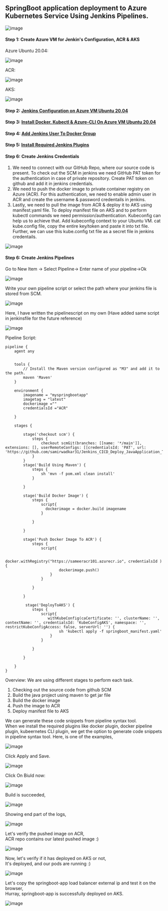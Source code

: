 ## SpringBoot application deployment to Azure Kubernetes Service Using Jenkins Pipelines.

![image](https://github.com/samirwadkar31/Jenkins_CICD_Deploy_JavaApplication_To_AKS/assets/74359548/d7925445-b36c-4bff-998a-d21891ee4578)

#### Step 1: Create Azure VM for Jenkin's Configuration, ACR & AKS
Azure Ubuntu 20.04:

![image](https://github.com/samirwadkar31/Jenkins_CICD_Deploy_JavaApplication_To_AKS/assets/74359548/ecd0c56f-aa8b-4292-938c-dc07518654c5)

ACR:

![image](https://github.com/samirwadkar31/Jenkins_CICD_Deploy_JavaApplication_To_AKS/assets/74359548/fdbe24ec-285d-429c-b394-aecb6c3b2b18)

AKS:

![image](https://github.com/samirwadkar31/Jenkins_CICD_Deploy_JavaApplication_To_AKS/assets/74359548/8fb0c510-6aea-4369-8caa-c25d71687a2d)

#### Step 2: [Jenkins Configuration on Azure VM Ubuntu 20.04](https://github.com/samirwadkar31/Jenkins_CICD_Deploy_JavaApplication_To_AKS/blob/3850ca2e77779476ae04947944321f862c6f55bf/DeploymentGuide/Jenkins-Configuration-On-Azure-Ubuntu-VM.md)
#### Step 3: [Install Docker, Kubectl & Azure-CLI On Azure VM Ubuntu 20.04](https://github.com/samirwadkar31/Jenkins_CICD_Deploy_JavaApplication_To_AKS/blob/cde8fff27763b0a287a6167aa2bf313303460bd2/DeploymentGuide/Install-Docker-Kubectl-AzureCLI-On-VM.md)
#### Step 4: [Add Jenkins User To Docker Group](https://github.com/samirwadkar31/Jenkins_CICD_Deploy_JavaApplication_To_AKS/blob/cde8fff27763b0a287a6167aa2bf313303460bd2/DeploymentGuide/Add-Jenkins-User-To-Docker-Group.md)

#### Step 5: [Install Required Jenkins Plugins ](https://github.com/samirwadkar31/Jenkins_CICD_Deploy_JavaApplication_To_AKS/blob/cde8fff27763b0a287a6167aa2bf313303460bd2/DeploymentGuide/Install-Jenkins-Plugins.md)

#### Step 6: Create Jenkins Credentials

1. We need to connect with our GitHub Repo, where our source code is present. To check out the SCM in jenkins we need GitHub PAT token for the authentication in case of private repository. Create PAT token on github and add it in jenkins credentials.
2. We need to push the docker image to private container registry on Azure (ACR). For this authentication, we need to enable admin user in ACR and create the username & password credentails in jenkins.
3. Lastly, we need to pull the image from ACR & deploy it to AKS using manifest.yaml file. To deploy manifest file on AKS and to perform kubectl commands we need permission/authentication. Kubeconfig can help us to achieve that. Add kubeconfig context to your Ubuntu VM. cat kube.config file, copy the entire key/token and paste it into txt file. Further, we can use this kube.config txt file as a secret file in jenkins credentails.

![image](https://github.com/samirwadkar31/Jenkins_CICD_Deploy_JavaApplication_To_AKS/assets/74359548/937cb48d-eac4-42df-a164-b68332c137f2)

#### Step 6: Create Jenkins Pipelines
Go to New Item -> Select Pipeline-> Enter name of your pipeline->Ok

![image](https://github.com/samirwadkar31/Jenkins_CICD_Deploy_JavaApplication_To_AKS/assets/74359548/34ce456d-efc6-4d54-bcca-9e6cb17864cb)

Write your own pipeline script or select the path where your jenkins file is stored from SCM.

![image](https://github.com/samirwadkar31/Jenkins_CICD_Deploy_JavaApplication_To_AKS/assets/74359548/8c7cc4e7-2aa7-4b31-ba26-12b5db57cd41)
 
Here, I have written the pipelinescript on my own (Have added same script in jenkinsfile for the future reference)

![image](https://github.com/samirwadkar31/Jenkins_CICD_Deploy_JavaApplication_To_AKS/assets/74359548/6fab5939-1975-4c60-ac33-c4f1a80f6ee7)

Pipeline Script:

```
pipeline {
    agent any
    

    tools {
        // Install the Maven version configured as "M3" and add it to the path.
        maven 'Maven'
    }
    
    environment {
        imagename = "myspringbootapp"
        imagetag = "latest"
        dockerimage =""
        credentialsId ="ACR"
        
    }

    stages {
        
        stage('checkout scm') {
            steps {
                checkout scmGit(branches: [[name: '*/main']], extensions: [], userRemoteConfigs: [[credentialsId: 'PAT', url: 'https://github.com/samirwadkar31/Jenkins_CICD_Deploy_JavaApplication_To_AKS.git']])
            }
        }
        stage('Build Using Maven') {
            steps {
                sh 'mvn -f pom.xml clean install'
            }

        }
        
        stage('Build Docker Image') {
            steps {
                script{
                  dockerimage = docker.build imagename
                }
                
            }

        }
        
        stage('Push Docker Image To ACR') {
            steps {
                script{
                    
                    docker.withRegistry("https://sameeracr101.azurecr.io", credentialsId ) {
                        dockerimage.push()
                    }
                }
                
            }

        }
        
         stage('DeployToAKS') {
            steps {
                script{
                   withKubeConfig(caCertificate: '', clusterName: '', contextName: '', credentialsId: 'KubeConfigAKS', namespace: '', restrictKubeConfigAccess: false, serverUrl: '') {
                        sh 'kubectl apply -f springboot_manifest.yaml'
                    }
                }
                
            }

        }
        
    }
}

```
Overview: We are using different stages to perform each task.<br> 
1. Checking out the source code from github SCM<br>
2. Build the java project using maven to get jar file<br>
3. Build the docker image
4. Push the image to ACR
5. Deploy manifest file to AKS

We can generate these code snippets from pipeline syntax tool.<br>
When we install the required plugins like docker plugin, docker pipeline plugin, kubeernetes CLI plugin, we get the option to generate code snippets in pipeline syntax tool. Here, is one of the examples,

![image](https://github.com/samirwadkar31/Jenkins_CICD_Deploy_JavaApplication_To_AKS/assets/74359548/2bffabcb-f9bb-4840-a4aa-fe15ca627982)
 
Click Apply and Save.

![image](https://github.com/samirwadkar31/Jenkins_CICD_Deploy_JavaApplication_To_AKS/assets/74359548/94acd828-4057-488e-9e09-f4c16a8a162b)

Click On Biuld now:

![image](https://github.com/samirwadkar31/Jenkins_CICD_Deploy_JavaApplication_To_AKS/assets/74359548/d29b89dc-f3ae-4a25-a359-9691bf8ab3f9)

Build is succeeded,

![image](https://github.com/samirwadkar31/Jenkins_CICD_Deploy_JavaApplication_To_AKS/assets/74359548/d8ab6107-f003-4524-848d-28811244576b)

Showing end part of the logs,

![image](https://github.com/samirwadkar31/Jenkins_CICD_Deploy_JavaApplication_To_AKS/assets/74359548/6e1e2b65-0bbb-4101-a03b-3a18a19da5a7)

Let's verify the pushed image on ACR,<br>
ACR repo contains our latest pushed image :)

![image](https://github.com/samirwadkar31/Jenkins_CICD_Deploy_JavaApplication_To_AKS/assets/74359548/f946097e-40b9-48b0-8a9c-2881ead08fa3)

Now, let's verify if it has deployed on AKS or not,<br>
It's deployed, and our pods are running :)

![image](https://github.com/samirwadkar31/Jenkins_CICD_Deploy_JavaApplication_To_AKS/assets/74359548/683ec2c0-017e-4121-b574-a270a4808b88)

Let's copy the springboot-app load balancer external ip and test it on the browser,<br>
Hurray, springboot-app is successfully deployed on AKS.

![image](https://github.com/samirwadkar31/Jenkins_CICD_Deploy_JavaApplication_To_AKS/assets/74359548/d633f3e3-ee42-4a78-9c53-f85b1d236388)



